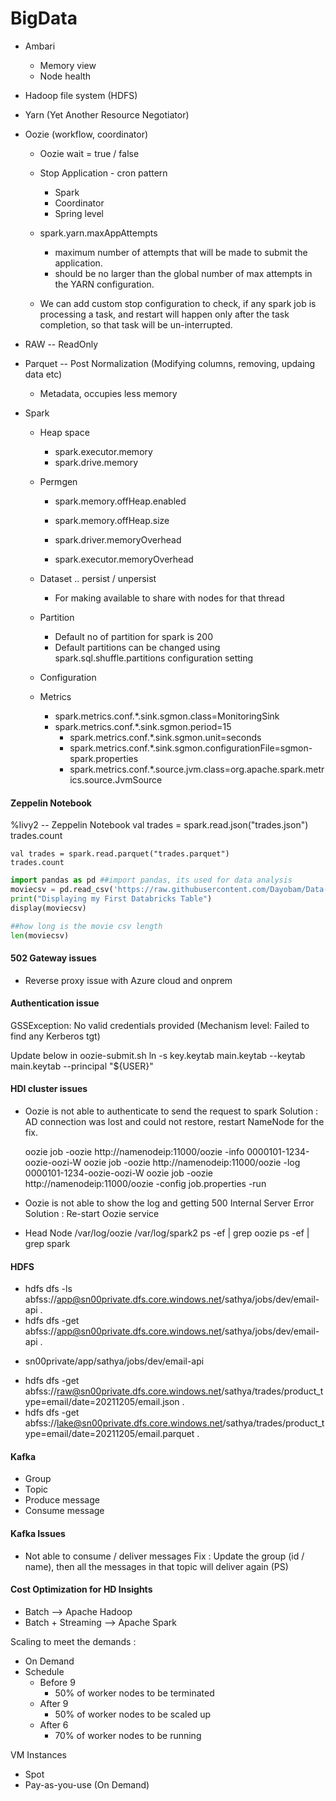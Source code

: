 # BigData

 - Ambari
   - Memory view
   - Node health
 - Hadoop file system (HDFS)
 - Yarn (Yet Another Resource Negotiator)
 - Oozie (workflow, coordinator)
   - Oozie wait = true / false
   - Stop Application - cron pattern
      - Spark  
      - Coordinator
      - Spring level
   - spark.yarn.maxAppAttempts
      - maximum number of attempts that will be made to submit the application. 
      - should be no larger than the global number of max attempts in the YARN configuration.

   - We can add custom stop configuration to check, if any spark job is processing a task, 
     and restart will happen only after the task completion, so that task will be un-interrupted.
	 
 - RAW -- ReadOnly
 - Parquet -- Post Normalization (Modifying columns, removing, updaing data etc)
   - Metadata, occupies less memory 

 - Spark
   - Heap space
     - spark.executor.memory
     - spark.drive.memory
   - Permgen
     - spark.memory.offHeap.enabled
     - spark.memory.offHeap.size

     - spark.driver.memoryOverhead
     - spark.executor.memoryOverhead

   - Dataset .. persist / unpersist 
     - For making available to share with nodes for that thread
	 
   - Partition
     - Default no of partition for spark is 200 
     - Default partitions can be changed using spark.sql.shuffle.partitions configuration setting
   - Configuration
   
   - Metrics
     - spark.metrics.conf.*.sink.sgmon.class=MonitoringSink
     - spark.metrics.conf.*.sink.sgmon.period=15
	   - spark.metrics.conf.*.sink.sgmon.unit=seconds
	   - spark.metrics.conf.*.sink.sgmon.configurationFile=sgmon-spark.properties
	   - spark.metrics.conf.*.source.jvm.class=org.apache.spark.metrics.source.JvmSource 

#### Zeppelin Notebook

%livy2 -- Zeppelin Notebook
    val trades = spark.read.json("trades.json")
    trades.count

    val trades = spark.read.parquet("trades.parquet")
    trades.count

``` python
import pandas as pd ##import pandas, its used for data analysis
moviecsv = pd.read_csv('https://raw.githubusercontent.com/Dayobam/Data-Literacy-Azure-Databrick-Essentials/main/movies.csv')
print("Displaying my First Databricks Table")
display(moviecsv)

##how long is the movie csv length
len(moviecsv)
```

#### 502 Gateway issues
  - Reverse proxy issue with Azure cloud and onprem
  

#### Authentication issue
   GSSException: No valid credentials provided (Mechanism level: Failed to find any Kerberos tgt)
   
  Update below in oozie-submit.sh
    ln -s key.keytab main.keytab
    --keytab main.keytab
    --principal "${USER}" 

#### HDI cluster issues

 - Oozie is not able to authenticate to send the request to spark
   Solution : AD connection was lost and could not restore, restart NameNode for the fix.
   
   oozie job -oozie http://namenodeip:11000/oozie -info 0000101-1234-oozie-oozi-W
   oozie job -oozie http://namenodeip:11000/oozie -log 0000101-1234-oozie-oozi-W
   oozie job -oozie http://namenodeip:11000/oozie -config job.properties -run

 - Oozie is not able to show the log and getting 500 Internal Server Error
   Solution : Re-start Oozie service
   
 - Head Node 
  /var/log/oozie
  /var/log/spark2
  ps -ef | grep oozie
  ps -ef | grep spark
   
#### HDFS

   * hdfs dfs -ls abfss://app@sn00private.dfs.core.windows.net/sathya/jobs/dev/email-api .
   * hdfs dfs -get abfss://app@sn00private.dfs.core.windows.net/sathya/jobs/dev/email-api .
   
   - sn00private/app/sathya/jobs/dev/email-api
   
   * hdfs dfs -get abfss://raw@sn00private.dfs.core.windows.net/sathya/trades/product_type=email/date=20211205/email.json .
   * hdfs dfs -get abfss://lake@sn00private.dfs.core.windows.net/sathya/trades/product_type=email/date=20211205/email.parquet .

#### Kafka
  - Group
  - Topic
  - Produce message
  - Consume message

#### Kafka Issues
  - Not able to consume / deliver messages 
    Fix : Update the group (id / name), then all the messages in that topic will deliver again (PS)

#### Cost Optimization for HD Insights
  - Batch --> Apache Hadoop
  - Batch + Streaming --> Apache Spark

 Scaling to meet the demands :
  - On Demand
  - Schedule
    - Before 9
      - 50% of worker nodes to be terminated
    - After 9
      - 50% of worker nodes to be scaled up
    - After 6
      - 70% of worker nodes to be running

 VM Instances 
  - Spot
  - Pay-as-you-use (On Demand)
